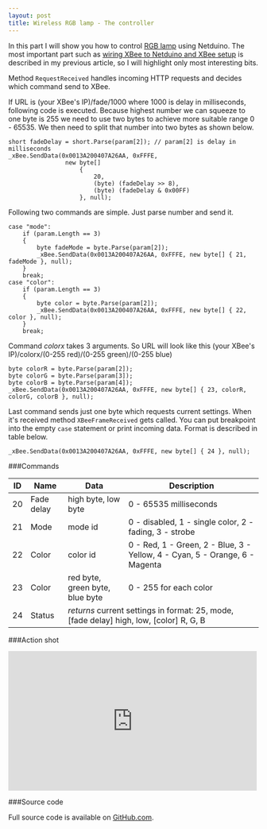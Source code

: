```yaml
---
layout: post
title: Wireless RGB lamp - The controller
---
```


In this part I will show you how to control [RGB lamp][1] using Netduino. The most important part such as [wiring XBee to Netduino and XBee setup][2] is described in my previous article, so I will highlight only most interesting bits.

Method `RequestReceived` handles incoming HTTP requests and decides which command send to XBee.

If URL is (your XBee's IP)/fade/1000 where 1000 is delay in milliseconds, following code is executed. Because highest number we can squeeze to one byte is 255 we need to use two bytes to achieve more suitable range 0 - 65535. We then need to split that number into two bytes as shown below.

    short fadeDelay = short.Parse(param[2]); // param[2] is delay in milliseconds
    _xBee.SendData(0x0013A200407A26AA, 0xFFFE,
                    new byte[]
                        {
                            20,
                            (byte) (fadeDelay >> 8),
                            (byte) (fadeDelay & 0x00FF)
                        }, null);

Following two commands are simple. Just parse number and send it.

    case "mode":
        if (param.Length == 3)
        {
            byte fadeMode = byte.Parse(param[2]);
            _xBee.SendData(0x0013A200407A26AA, 0xFFFE, new byte[] { 21, fadeMode }, null);
        }
        break;
    case "color":
        if (param.Length == 3)
        {
            byte color = byte.Parse(param[2]);
            _xBee.SendData(0x0013A200407A26AA, 0xFFFE, new byte[] { 22, color }, null);
        }
        break;

Command *colorx* takes 3 arguments. So URL will look like this (your XBee's IP)/colorx/(0-255 red)/(0-255 green)/(0-255 blue)

    byte colorR = byte.Parse(param[2]);
    byte colorG = byte.Parse(param[3]);
    byte colorB = byte.Parse(param[4]);
    _xBee.SendData(0x0013A200407A26AA, 0xFFFE, new byte[] { 23, colorR, colorG, colorB }, null);

Last command sends just one byte which requests current settings. When it's received method `XBeeFrameReceived` gets called. You can put breakpoint into the empty `case` statement or print incoming data. Format is described in table below.

    _xBee.SendData(0x0013A200407A26AA, 0xFFFE, new byte[] { 24 }, null);
    

###Commands

<table>
<thead>
<tr><th>ID</th><th>Name</th><th>Data</th><th>Description</th></tr>
</thead>
<tbody>
<tr>
<td>20</td>
<td>Fade delay</td>
<td>high byte, low byte</td>
<td>0 - 65535 milliseconds</td>
</tr>
<tr>
<td>21</td>
<td>Mode</td>
<td>mode id</td>
<td>0 - disabled, 1 - single color, 2 - fading, 3 - strobe</td>
</tr>
<tr>
<td>22</td>
<td>Color</td>
<td>color id</td>
<td>0 - Red, 1 - Green, 2 - Blue, 3 - Yellow, 4 - Cyan, 5 - Orange, 6 - Magenta</td>
</tr>
<tr>
<td>23</td>
<td>Color</td>
<td>red byte, green byte, blue byte</td>
<td>0 - 255 for each color</td>
</tr>
<tr>
<td>24</td>
<td>Status</td>
<td colspan="2"><em>returns</em> current settings in format: 25, mode, [fade delay] high, low, [color] R, G, B</td>
</tr>
</tbody>
</table>

###Action shot
<p></p>
<iframe src="http://player.vimeo.com/video/44331592" width="500" height="281" frameborder="0" webkitAllowFullScreen mozallowfullscreen allowFullScreen></iframe>

###Source code

Full source code is available on [GitHub.com][3].


  [1]: http://rousek.name/blog/wireless-rgb-lamp "Link to my previous post"
  [2]: http://rousek.name/blog/control-lights-remotely-using-xbee-and-netduino "Link to another blog post"
  [3]: https://github.com/stlk/RGBLampGateway "Link to GitHub.com"